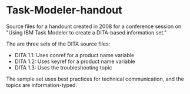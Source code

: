 # Task-Modeler-handout
Source files for a handount created in 2008 for a conference session on "Using IBM Task Modeler to create a DITA-based information set."

The are three sets of the DITA source files:
 * DITA 1.1: Uses conref for a product name variable
 * DITA 1.2: Uses keyref for a product name variable
 * DITA 1.3: Uses the troubleshooting topic
 
The sample set uses best practices for technical communication, and the topics are information-typed.
